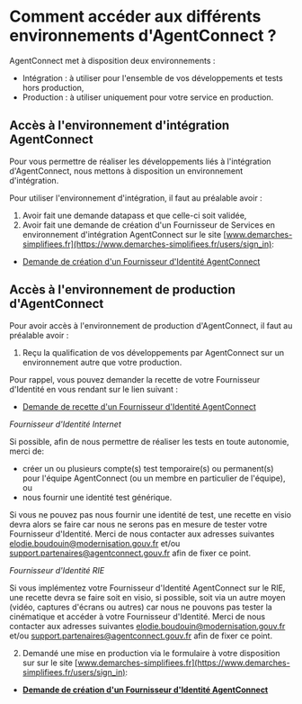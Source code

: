 
# Comment accéder aux différents environnements d'AgentConnect ?

AgentConnect met à disposition deux environnements : 

- Intégration : à utiliser pour l'ensemble de vos développements et tests hors production,
- Production : à utiliser uniquement pour votre service en production.

## Accès à l'environnement d'intégration AgentConnect

Pour vous permettre de réaliser les développements liés à l'intégration d'AgentConnect, nous mettons à disposition un environnement d'intégration. 

Pour utiliser l'environnement d'intégration, il faut au préalable avoir : 

1. Avoir fait une demande datapass et que celle-ci soit validée,
2. Avoir fait une demande de création d'un Fournisseur de Services en environnement d'intégration AgentConnect sur le site [www.demarches-simplifiees.fr](https://www.demarches-simplifiees.fr/users/sign_in):

- [Demande de création d'un Fournisseur d'Identité AgentConnect](https://www.demarches-simplifiees.fr/commencer/demande-creation-fi-fca)


## Accès à l'environnement de production d'AgentConnect

Pour avoir accès à l'environnement de production d'AgentConnect, il faut au préalable avoir : 

1. Reçu la qualification de vos développements par AgentConnect sur un environnement autre que votre production.

Pour rappel, vous pouvez demander la recette de votre Fournisseur d'Identité en vous rendant sur le lien suivant : 

- [Demande de recette d'un Fournisseur d'Identité AgentConnect](https://www.demarches-simplifiees.fr/commencer/demande-recette-fi-fca)

*Fournisseur d'Identité Internet* 

Si possible, afin de nous permettre de réaliser les tests en toute autonomie, merci de: 
- créer un ou plusieurs compte(s) test temporaire(s) ou permanent(s) pour l'équipe AgentConnect (ou un membre en particulier de l'équipe),
ou
- nous fournir une identité test générique.

Si vous ne pouvez pas nous fournir une identité de test, une recette en visio devra alors se faire car nous ne serons pas en mesure de tester votre Fournisseur d'Identité. 
Merci de nous contacter aux adresses suivantes elodie.boudouin@modernisation.gouv.fr et/ou support.partenaires@agentconnect.gouv.fr afin de fixer ce point.

*Fournisseur d'Identité RIE*

Si vous implémentez votre Fournisseur d'Identité AgentConnect sur le RIE, une recette devra se faire soit en visio, si possible, soit via un autre moyen (vidéo, captures d'écrans ou autres) car nous ne pouvons pas tester la cinématique et accéder à votre Fournisseur d'Identité. Merci de nous contacter aux adresses suivantes elodie.boudouin@modernisation.gouv.fr et/ou support.partenaires@agentconnect.gouv.fr afin de fixer ce point.

2. Demandé une mise en production via le formulaire à votre disposition sur sur le site [www.demarches-simplifiees.fr](https://www.demarches-simplifiees.fr/users/sign_in):

- **[Demande de création d'un Fournisseur d'Identité AgentConnect](https://www.demarches-simplifiees.fr/commencer/demande-creation-fi-fca)**
